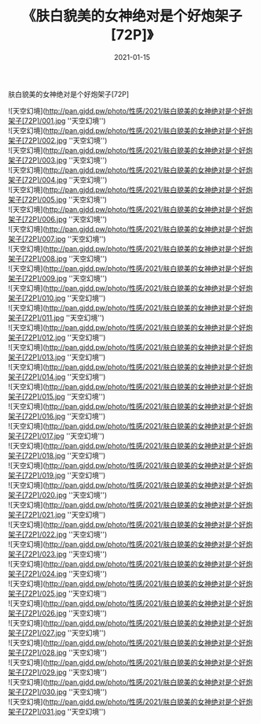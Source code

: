 ﻿---
layout: post
title:  《肤白貌美的女神绝对是个好炮架子[72P]》
date:   2021-01-15
img: http://pan.gjdd.pw/photo/性感/2021/肤白貌美的女神绝对是个好炮架子[72P]/000.jpg
categories: [美女, 性感, 泳衣]
---

肤白貌美的女神绝对是个好炮架子[72P]



![天空幻境](http://pan.gjdd.pw/photo/性感/2021/肤白貌美的女神绝对是个好炮架子[72P]/001.jpg ''天空幻境'') <br>
![天空幻境](http://pan.gjdd.pw/photo/性感/2021/肤白貌美的女神绝对是个好炮架子[72P]/002.jpg ''天空幻境'') <br>
![天空幻境](http://pan.gjdd.pw/photo/性感/2021/肤白貌美的女神绝对是个好炮架子[72P]/003.jpg ''天空幻境'') <br>
![天空幻境](http://pan.gjdd.pw/photo/性感/2021/肤白貌美的女神绝对是个好炮架子[72P]/004.jpg ''天空幻境'') <br>
![天空幻境](http://pan.gjdd.pw/photo/性感/2021/肤白貌美的女神绝对是个好炮架子[72P]/005.jpg ''天空幻境'') <br>
![天空幻境](http://pan.gjdd.pw/photo/性感/2021/肤白貌美的女神绝对是个好炮架子[72P]/006.jpg ''天空幻境'') <br>
![天空幻境](http://pan.gjdd.pw/photo/性感/2021/肤白貌美的女神绝对是个好炮架子[72P]/007.jpg ''天空幻境'') <br>
![天空幻境](http://pan.gjdd.pw/photo/性感/2021/肤白貌美的女神绝对是个好炮架子[72P]/008.jpg ''天空幻境'') <br>
![天空幻境](http://pan.gjdd.pw/photo/性感/2021/肤白貌美的女神绝对是个好炮架子[72P]/009.jpg ''天空幻境'') <br>
![天空幻境](http://pan.gjdd.pw/photo/性感/2021/肤白貌美的女神绝对是个好炮架子[72P]/010.jpg ''天空幻境'') <br>
![天空幻境](http://pan.gjdd.pw/photo/性感/2021/肤白貌美的女神绝对是个好炮架子[72P]/011.jpg ''天空幻境'') <br>
![天空幻境](http://pan.gjdd.pw/photo/性感/2021/肤白貌美的女神绝对是个好炮架子[72P]/012.jpg ''天空幻境'') <br>
![天空幻境](http://pan.gjdd.pw/photo/性感/2021/肤白貌美的女神绝对是个好炮架子[72P]/013.jpg ''天空幻境'') <br>
![天空幻境](http://pan.gjdd.pw/photo/性感/2021/肤白貌美的女神绝对是个好炮架子[72P]/014.jpg ''天空幻境'') <br>
![天空幻境](http://pan.gjdd.pw/photo/性感/2021/肤白貌美的女神绝对是个好炮架子[72P]/015.jpg ''天空幻境'') <br>
![天空幻境](http://pan.gjdd.pw/photo/性感/2021/肤白貌美的女神绝对是个好炮架子[72P]/016.jpg ''天空幻境'') <br>
![天空幻境](http://pan.gjdd.pw/photo/性感/2021/肤白貌美的女神绝对是个好炮架子[72P]/017.jpg ''天空幻境'') <br>
![天空幻境](http://pan.gjdd.pw/photo/性感/2021/肤白貌美的女神绝对是个好炮架子[72P]/018.jpg ''天空幻境'') <br>
![天空幻境](http://pan.gjdd.pw/photo/性感/2021/肤白貌美的女神绝对是个好炮架子[72P]/019.jpg ''天空幻境'') <br>
![天空幻境](http://pan.gjdd.pw/photo/性感/2021/肤白貌美的女神绝对是个好炮架子[72P]/020.jpg ''天空幻境'') <br>
![天空幻境](http://pan.gjdd.pw/photo/性感/2021/肤白貌美的女神绝对是个好炮架子[72P]/021.jpg ''天空幻境'') <br>
![天空幻境](http://pan.gjdd.pw/photo/性感/2021/肤白貌美的女神绝对是个好炮架子[72P]/022.jpg ''天空幻境'') <br>
![天空幻境](http://pan.gjdd.pw/photo/性感/2021/肤白貌美的女神绝对是个好炮架子[72P]/023.jpg ''天空幻境'') <br>
![天空幻境](http://pan.gjdd.pw/photo/性感/2021/肤白貌美的女神绝对是个好炮架子[72P]/024.jpg ''天空幻境'') <br>
![天空幻境](http://pan.gjdd.pw/photo/性感/2021/肤白貌美的女神绝对是个好炮架子[72P]/025.jpg ''天空幻境'') <br>
![天空幻境](http://pan.gjdd.pw/photo/性感/2021/肤白貌美的女神绝对是个好炮架子[72P]/026.jpg ''天空幻境'') <br>
![天空幻境](http://pan.gjdd.pw/photo/性感/2021/肤白貌美的女神绝对是个好炮架子[72P]/027.jpg ''天空幻境'') <br>
![天空幻境](http://pan.gjdd.pw/photo/性感/2021/肤白貌美的女神绝对是个好炮架子[72P]/028.jpg ''天空幻境'') <br>
![天空幻境](http://pan.gjdd.pw/photo/性感/2021/肤白貌美的女神绝对是个好炮架子[72P]/029.jpg ''天空幻境'') <br>
![天空幻境](http://pan.gjdd.pw/photo/性感/2021/肤白貌美的女神绝对是个好炮架子[72P]/030.jpg ''天空幻境'') <br>
![天空幻境](http://pan.gjdd.pw/photo/性感/2021/肤白貌美的女神绝对是个好炮架子[72P]/031.jpg ''天空幻境'') <br>